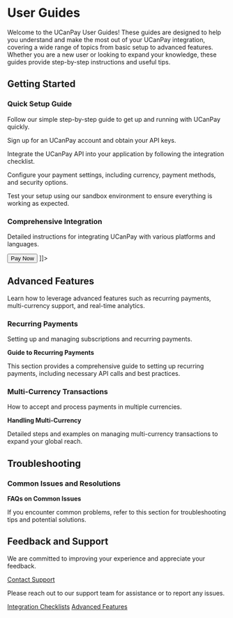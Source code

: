# User Guides

Welcome to the UCanPay User Guides! These guides are designed to help you understand and make the most out of your
UCanPay integration, covering a wide range of topics from basic setup to advanced features. Whether you are a new user
or looking to expand your knowledge, these guides provide step-by-step instructions and useful tips.

## Getting Started

### Quick Setup Guide

Follow our simple step-by-step guide to get up and running with UCanPay quickly.

<procedure title="Quick Setup Guide" id="quick-setup-guide-procedure">
    <step>
        <p>Sign up for an UCanPay account and obtain your API keys.</p>
    </step>
    <step>
        <p>Integrate the UCanPay API into your application by following the integration checklist.</p>
    </step>
    <step>
        <p>Configure your payment settings, including currency, payment methods, and security options.</p>
    </step>
    <step>
        <p>Test your setup using our sandbox environment to ensure everything is working as expected.</p>
    </step>
</procedure>

### Comprehensive Integration

Detailed instructions for integrating UCanPay with various platforms and languages.

<tabs>
    <tab title="Web">
        <code-block lang="html">
            <![CDATA[
            <!-- Example of HTML integration -->
            <script src="ucanpay.js"></script>
            <button onclick="ucanpay.init('YOUR_API_KEY')">Pay Now</button>
            ]]>
        </code-block>
    </tab>
    <tab title="Mobile">
        <code-block lang="swift">
            <![CDATA[
            // Example of iOS integration using Swift
            UCanPayAPI.shared.initialize(apiKey: "YOUR_API_KEY")
            ]]>
        </code-block>
    </tab>
</tabs>

## Advanced Features

Learn how to leverage advanced features such as recurring payments, multi-currency support, and real-time analytics.

### Recurring Payments

Setting up and managing subscriptions and recurring payments.

**Guide to Recurring Payments**

This section provides a comprehensive guide to setting up recurring payments, including necessary API calls and best
practices.

### Multi-Currency Transactions

How to accept and process payments in multiple currencies.

**Handling Multi-Currency**

Detailed steps and examples on managing multi-currency transactions to expand your global reach.

## Troubleshooting

### Common Issues and Resolutions

**FAQs on Common Issues**

If you encounter common problems, refer to this section for troubleshooting tips and potential solutions.

## Feedback and Support

We are committed to improving your experience and appreciate your feedback.

<a href="https://ucanpay.ca/support">Contact Support</a>

Please reach out to our support team for assistance or to report any issues.

<seealso>
    <category ref="wrs">
        <a href="https://ucanpay.ca/docs/integration-checklists">Integration Checklists</a>
        <a href="https://ucanpay.ca/docs/advanced-features">Advanced Features</a>
    </category>
</seealso>
